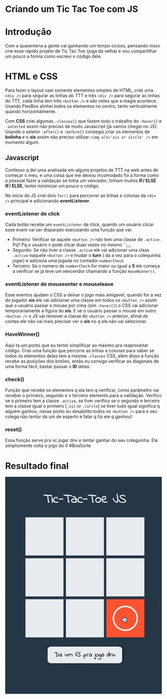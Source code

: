 # Criando um Tic Tac Toe com JS 

# Introdução 

Com a quarentena a gente vai ganhando um tempo ocioso, pensando nisso crie esse rápido projeto de Tic Tac Toe (joga da velha) e vou compartilhar um pouco a forma como escrevi o código dele. 

# HTML e CSS 

Para fazer o layout usei somente elementos simples de HTML, criei uma ``<div />`` para segurar as linhas do TTT e três ``<div />`` para segurar as linhas do TTT, cada linha tem três ``<button />`` e são neles que a magia acontece. Usando FlexBox alinhei todos os elementos no centro, tanto verticalmente quando horizontalmente. 

Com **CSS** criei algumas ``.classes{}`` que fazem todo o trabalho do ``:hover{}`` e ``.selected`` assim não preciso de muito Javascript (já vamos chegar no JS). Usando o seletor ``:after{}`` e ``:before{}`` consegui criar os elementos de **bolinha** e o **xis** assim não preciso utilizar ``<img alt='xis or circle' />`` em momento algum. 

## Javascript

Confesso q dei uma analisada em alguns projetos de TTT na web antes de começar o meu, e uma coisa que me deixou incomodado foi a forma como o pessoal fazer a validação se tinha um vencedor, tinham muitos **IF/ ELSE IF/ ELSE**, tentei minimizar um pouco o código. 

No inicio do JS criei dois ``for()`` para percorrer as linhas e colunas da ``<div />`` principal e adicionando **eventListener**.

### eventListener de click

Cada botão recebe um ``eventListener`` de click, quando um usuário clicar esse event vai ser disparado executando uma função que vai: 
  - Primeiro: Verificar se aquele ``<button />`` não tem uma classe de ``.active``. Pq? Pq o usuário n pode clicar duas vezes no mesmo ``<button />
  - Segundo: Se não tiver a classe ``.active`` ele vai adicionar uma class ``.active`` naquele ``<button />`` e mudar o **turn** ( da a vez para o colequinha jogar) e adiciona uma jogada no contador ``numberCheck`` 
  - Terceiro: Se o número de ``numberCheck`` for maior ou igual a **5** ele começa a verificar se já teve um vencendor chamando a função ``HaveWinner()``.

### eventListener de mouseenter e mouseleave

Esse eventos ajudam o CSS a deixar o jogo mais amigavel, quando for a vez do jogador **xis** ele vai adicionar uma classe em todos os ``<button />`` assim que o usuário passar o mouse por cima (sim ``:hover{}``) o CSS vai adicionar temporariamente a figura do **xis**. E se o usuário passar o mouse em outro ``<button />`` o JS vai remover a classe do ``<button />`` anterior, afinal de contas ele não vai mais precisar ver o **xis** no q ele não vai selecionar. 

### HaveWinner()

Aqui ta um ponto que eu tentei simplificar ao máximo pra reaproveitar código. Criei uma função que percorre as linhas e colunas para saber se todos os elementos delas tem a mesma ``.classes`` CSS, além disso a função recebe as posições dos botões, então eu consigo verificar as diagonais de uma forma fácil, bastar passar o **ID** delas. 

### check()

Função que recebe os elementos q ela tem q verificar, como parâmetro vai receber o primeiro, segundo e o terceiro elemento para a validação. Verifico se o primeiro tem a classe ``.active``, se tiver verifico se o segundo e terceiro tem a classe igual o primeiro [``.xis`` or ``.circle``] se tiver tudo igual significa q alguém ganhou, nesse ponto eu desabilito todos os ``<button />`` para o seu colega não tentar da um de esperto e falar q foi ele q ganhou!

### reset()

Essa função serve pra vc jogar dnv e tentar ganhar do seu coleguinha. Ela simplismente volta o jogo do 0 #BoaSorte


# Resultado final
![](tictactoe.gif)
